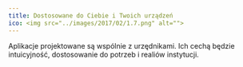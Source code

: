 ```yaml
---
title: Dostosowane do Ciebie i Twoich urządzeń
ico: <img src="../images/2017/02/1.7.png" alt="">
---
```

Aplikacje projektowane są wspólnie z&nbsp;urzędnikami. Ich&nbsp;cechą będzie intuicyjność, dostosowanie do potrzeb i&nbsp;realiów instytucji.
